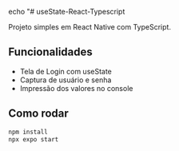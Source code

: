 echo "# useState-React-Typescript

Projeto simples em React Native com TypeScript.

## Funcionalidades
- Tela de Login com useState
- Captura de usuário e senha
- Impressão dos valores no console

## Como rodar
```bash
npm install
npx expo start
